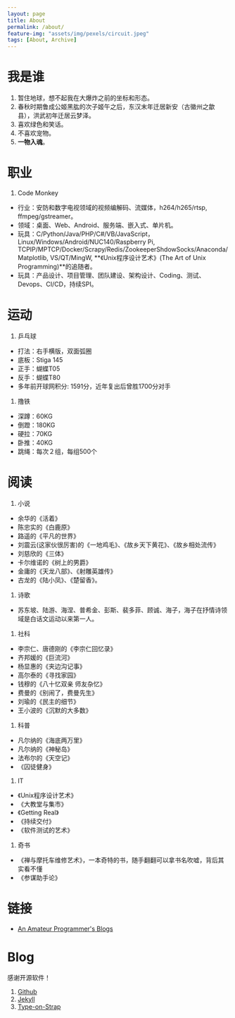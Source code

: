 ```yaml
---
layout: page
title: About
permalink: /about/
feature-img: "assets/img/pexels/circuit.jpeg"
tags: [About, Archive]
---
```


# 我是谁

1. 暂住地球，想不起我在大爆炸之前的坐标和形态。
1. 春秋时期鲁成公姬黑肱的次子姬午之后，东汉末年迁居新安（古徽州之歙县），洪武初年迁居云梦泽。
1. 喜欢绿色和笑话。
1. 不喜欢宠物。
1. **一物入魂**。

# 职业

1. Code Monkey
  * 行业：安防和数字电视领域的视频编解码、流媒体，h264/h265/rtsp, ffmpeg/gstreamer。
  * 领域：桌面、Web、Android、服务端、嵌入式、单片机。
  * 玩具：C/Python/Java/PHP/C#/VB/JavaScript，Linux/Windows/Android/NUC140/Raspberry Pi, TCPIP/MPTCP/Docker/Scrapy/Redis/ZookeeperShdowSocks/Anaconda/Matplotlib, VS/QT/MingW, **《Unix程序设计艺术》(The Art of Unix Programming)**的追随者。
  * 玩具：产品设计、项目管理、团队建设、架构设计、Coding、测试、Devops、CI/CD，持续SPI。

# 运动

1. 乒乓球
  * 打法：右手横版，双面弧圈
  * 底板：Stiga 145
  * 正手：蝴蝶T05
  * 反手：蝴蝶T80
  * 多年前开球网积分: 1591分，近年复出后曾胜1700分对手
1. 撸铁
  * 深蹲：60KG
  * 倒蹬：180KG
  * 硬拉：70KG
  * 卧推：40KG
  * 跳绳：每次２组，每组500个

# 阅读

1. 小说
  * 余华的《活着》
  * 陈忠实的《白鹿原》
  * 路遥的《平凡的世界》
  * 刘震云(这家伙很厉害)的《一地鸡毛》、《故乡天下黄花》、《故乡相处流传》
  * 刘慈欣的《三体》
  * 卡尔维诺的《树上的男爵》
  * 金庸的《天龙八部》、《射雕英雄传》
  * 古龙的《陆小凤》、《楚留香》。
1. 诗歌
  * 苏东坡、陆游、海涅、普希金、彭斯、裴多菲、顾诚、海子，海子在抒情诗领域是白话文运动以来第一人。
1. 社科
  * 李宗仁、唐德刚的《李宗仁回忆录》
  * 齐邦媛的《巨流河》
  * 杨显惠的《夹边沟记事》
  * 高尔泰的《寻找家园》
  * 钱穆的《八十忆双亲 师友杂忆》
  * 费曼的《别闹了，费曼先生》
  * 刘瑜的《民主的细节》
  * 王小波的《沉默的大多数》
1. 科普
  * 凡尔纳的《海底两万里》
  * 凡尔纳的《神秘岛》
  * 法布尔的《天空记》
  * 《囚徒健身》
1. IT
  * 《Unix程序设计艺术》
  * 《大教堂与集市》
  * 《Getting Real》
  * 《持续交付》
  * 《软件测试的艺术》  
1. 奇书
  * 《禅与摩托车维修艺术》，一本奇特的书，随手翻翻可以拿书名吹嘘，背后其实看不懂
  * 《参谋助手论》

# 链接

* [An Amateur Programmer's Blogs](https://dirtysalt.github.io/html/blogs.html)

# Blog

感谢开源软件！

1. [Github](https://Github.com)
1. [Jekyll](http://jekyllrb.com/)
2. [Type-on-Strap](https://github.com/sylhare/Type-on-Strap)